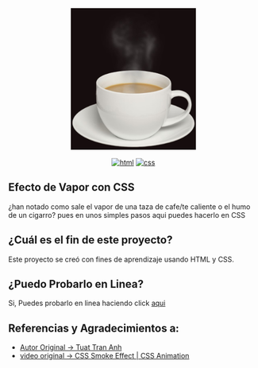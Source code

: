 <div align="center">
  <a href="https://carlosorellana00.github.io/Efecto-de-Vapor-con-CSS/" rel="noopener">
    <img src="./docs/img/img.jpg" alt="icon" width="50%">
  </a>
</div>

<div align="center">
  

  [![html](https://img.shields.io/badge/html-5-blue.svg)](https://html.com/)
  [![css](https://img.shields.io/badge/css-3-red.svg)](https://www.w3.org/Style/CSS/Overview.en.html)
  
</div>

## Efecto de Vapor con CSS
¿han notado como sale el vapor de una taza de cafe/te caliente o el humo de un cigarro? pues en unos simples pasos aqui puedes hacerlo en CSS

## ¿Cuál es el fin de este proyecto?
Este proyecto se creó con fines de aprendizaje usando HTML y CSS. 

## ¿Puedo Probarlo en Linea? 
Si, Puedes probarlo en linea haciendo click [aqui](https://carlosorellana00.github.io/Efecto-de-Vapor-con-CSS/)


## Referencias y Agradecimientos a: 
- [Autor Original -> Tuat Tran Anh](https://www.youtube.com/c/TuatTranAnh)
- [video original -> CSS Smoke Effect | CSS Animation](https://www.youtube.com/watch?v=CFb3LKrE-OQ)


